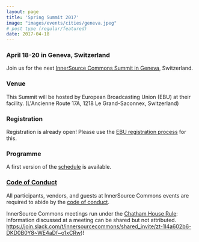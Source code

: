 ```yaml
---
layout: page
title: 'Spring Summit 2017'
image: "images/events/cities/geneva.jpeg"
# post type (regular/featured)
date: 2017-04-18
---
```


### April 18-20 in Geneva, Switzerland

Join us for the next [InnerSource Commons Summit in Geneva](https://tech.ebu.ch/innersource2017), Switzerland.

### Venue

This Summit will be hosted by European Broadcasting Union (EBU) at their facility. (L'Ancienne Route 17A, 1218 Le Grand-Saconnex, Switzerland)

### Registration

Registration is already open! Please use the [EBU registration process](https://www.regonline.co.uk/Innersource2017) for this.

### Programme

A first version of the [schedule](https://tech.ebu.ch/files/live/sites/tech/files/shared/events/innersource17/isc_programme_v1_0.docx.pdf) is available.


### [Code of Conduct](/events/conduct/)

All participants, vendors, and guests at InnerSource Commons events are required to abide by the [code of conduct](/events/conduct/). 


InnerSource Commons meetings run under the [Chatham House Rule](https://en.wikipedia.org/wiki/Chatham_House_Rule): information discussed at a meeting can be shared but not attributed.
https://join.slack.com/t/innersourcecommons/shared_invite/zt-1l4a602b6-DKD0B0Y8~WE4aDf~o1xCRw)!
